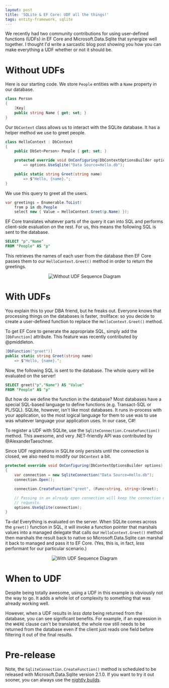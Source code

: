 ```yaml
---
layout: post
title: 'SQLite & EF Core: UDF all the things!'
tags: entity-framework, sqlite
---
```


We recently had two community contributions for using user-defined functions (UDFs) in EF Core and Microsoft.Data.Sqlite
that synergize well together. I thought I'd write a sarcastic blog post showing you how you can make everything a UDF
whether or not it should be.

Without UDFs
============
Here is our starting code. We store `People` entities with a `Name` property in our database.

```csharp
class Person
{
    [Key]
    public string Name { get; set; }
}
```

Our `DbContext` class allows us to interact with the SQLite database. It has a helper method we use to greet people.

```csharp
class HelloContext : DbContext
{
    public DbSet<Person> People { get; set; }

    protected override void OnConfiguring(DbContextOptionsBuilder options)
        => options.UseSqlite("Data Source=Hello.db");

    public static string Greet(string name)
        => $"Hello, {name}.";
}
```

We use this query to greet all the users.

```csharp
var greetings = Enumerable.ToList(
    from p in db.People
    select new { Value = HelloContext.Greet(p.Name) });
```

EF Core translates whatever parts of the query it can into SQL and performs client-side evaluation on the rest. For us,
this means the following SQL is sent to the database.

```sql
SELECT "p"."Name"
FROM "People" AS "p"
```

This retrieves the names of each user from the database then EF Core passes them to our `HelloContext.Greet()` method in
order to return the greetings.

<p style="text-align:center"><img src="{{ "/attachments/WithoutUDF.png" | absolute_url }}" alt="Without UDF Sequence Diagram"></p>

With UDFs
=========
You explain this to your DBA friend, but he freaks out. Everyone knows that processing things on the databases is
faster, :trollface: so you decide to create a user-defined function to replace the `HelloContext.Greet()` method.

To get EF Core to generate the appropriate SQL, simply add the `[DbFunction]` attribute. This feature was recently
contributed by @pmiddleton.

```csharp
[DbFunction("greet")]
public static string Greet(string name)
    => $"Hello, {name}.";
```

Now, the following SQL is sent to the database. The whole query will be evaluated on the server!

```sql
SELECT greet("p"."Name") AS "Value"
FROM "People" AS "p"
```

But how do we define the function in the database? Most databases have a special SQL-based language to define functions
(e.g. Transact-SQL or PL/SQL). SQLite, however, isn't like most databases. It runs in-process with your application, so
the most logical language for them to use was to use was whatever language your application uses. In our case, C#!

To register a UDF with SQLite, use the `SqliteConnection.CreateFunction()` method. This awesome, and very .NET-friendly
API was contributed by @AlexanderTaeschner.

Since UDF registrations in SQLite only persists until the connection is closed, we also need to modify our `DbContext`
a bit.

```csharp
protected override void OnConfiguring(DbContextOptionsBuilder options)
{
    var connection = new SqliteConnection("Data Source=Hello.db");
    connection.Open();

    connection.CreateFunction("greet", (Func<string, string>)Greet);

    // Passing in an already open connection will keep the connection open between
    // requests.
    options.UseSqlite(connection);
}
```

Ta-da! Everything is evaluated on the server. When SQLite comes across the `greet()` function in SQL, it will invoke a
function pointer that marshals values into a managed delegate that calls our `HelloContext.Greet()` method then marshals
the result back to native so Microsoft.Data.Sqlite can marshal it back to managed and pass it to EF Core. (Yes, this is,
in fact, *less* performant for our particular scenario.)

<p style="text-align:center"><img src="{{ "/attachments/WithUDF.png" | absolute_url }}" alt="With UDF Sequence Diagram"></p>

When to UDF
===========
Despite being totally awesome, using a UDF in this example is obviously not the way to go. It adds a whole lot of
complexity to something that was already working well.

However, when a UDF results in *less data* being returned from the database, you can see significant benefits. For
example, if an expression in the `WHERE` clause can't be translated, the whole row still needs to be returned from the
database even if the client just reads one field before filtering it out of the final results.

Pre-release
===========
Note, the `SqliteConnection.CreateFunction()` method is scheduled to be released with Microsoft.Data.Sqlite version
2.1.0. If you want to try it out sooner, you can always use the [nightly builds][1].


  [1]: https://dotnet.myget.org/feed/aspnetcore-dev/package/nuget/Microsoft.Data.Sqlite
